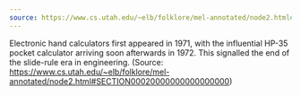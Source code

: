 ```yaml
---
source: https://www.cs.utah.edu/~elb/folklore/mel-annotated/node2.html#SECTION00020000000000000000
---
```


Electronic hand calculators first appeared in 1971, with the influential HP-35 pocket calculator arriving soon afterwards in 1972. This signalled the end of the slide-rule era in engineering. (Source: https://www.cs.utah.edu/~elb/folklore/mel-annotated/node2.html#SECTION00020000000000000000)
